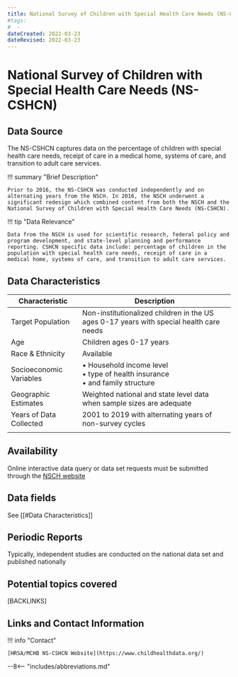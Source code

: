 ```yaml
---
title: National Survey of Children with Special Health Care Needs (NS-CSHCN)
#tags:
#  - 
dateCreated: 2022-03-23
dateRevised: 2022-03-23
---
```

# National Survey of Children with Special Health Care Needs (NS-CSHCN)

## Data Source
The NS-CSHCN captures data on the percentage of children with special health care needs, receipt of care in a medical home, systems of care, and transition to adult care services.

!!! summary "Brief Description"

    Prior to 2016, the NS-CSHCN was conducted independently and on alternating years from the NSCH. In 2016, the NSCH underwent a significant redesign which combined content from both the NSCH and the National Survey of Children with Special Health Care Needs (NS-CSHCN). 
    
!!! tip "Data Relevance"

    Data from the NSCH is used for scientific research, federal policy and program development, and state-level planning and performance reporting. CSHCN specific data include: percentage of children in the population with special health care needs, receipt of care in a medical home, systems of care, and transition to adult care services.
    
## Data Characteristics
| Characteristic          | Description                                                                             |
| ----------------------- | --------------------------------------------------------------------------------------- |
| Target Population       | Non-institutionalized children in the US ages 0-17 years with special health care needs |
| Age                     | Children ages 0-17 years                                                                |
| Race & Ethnicity        | Available                                                                               |
| Socioeconomic Variables | • Household income level<br/>• type of health insurance<br/>• and family structure      |
| Geographic Estimates    | Weighted national and state level data when sample sizes are adequate                   |
| Years of Data Collected | 2001 to 2019 with alternating years of non-survey cycles                                |
|                         |                                                                                         |

## Availability
Online interactive data query or data set requests must be submitted through the [NSCH website](https://www.childhealthdata.org/)

## Data fields 
See [[#Data Characteristics]]

## Periodic Reports
Typically, independent studies are conducted on the national data set and published nationally

## Potential topics covered
[BACKLINKS]

## Links and Contact Information
!!! info "Contact"

    [HRSA/MCHB NS-CSHCN Website](https://www.childhealthdata.org/)

--8<-- "includes/abbreviations.md"